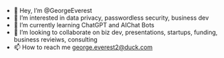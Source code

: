 - 👋 Hey, I’m @GeorgeEverest
- 👀 I’m interested in data privacy, passwordless security, business dev
- 🌱 I’m currently learning ChatGPT and AIChat Bots 
- 💞️ I’m looking to collaborate on biz dev, presentations, startups, funding, business revieiws, consulting
- 📫 How to reach me george.everest2@duck.com

<!---
GeorgeEverest/GeorgeEverest is a ✨ special ✨ repository because its `README.md` (this file) appears on your GitHub profile.
You can click the Preview link to take a look at your changes.
--->
